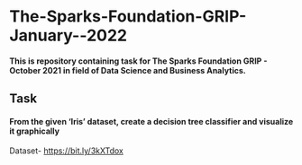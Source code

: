 # The-Sparks-Foundation-GRIP-January--2022
#### This is repository containing task for The Sparks Foundation GRIP - October 2021 in field of Data Science and Business Analytics.
## Task
#### From the given ‘Iris’ dataset, create a decision tree classifier and visualize it graphically
Dataset- https://bit.ly/3kXTdox
